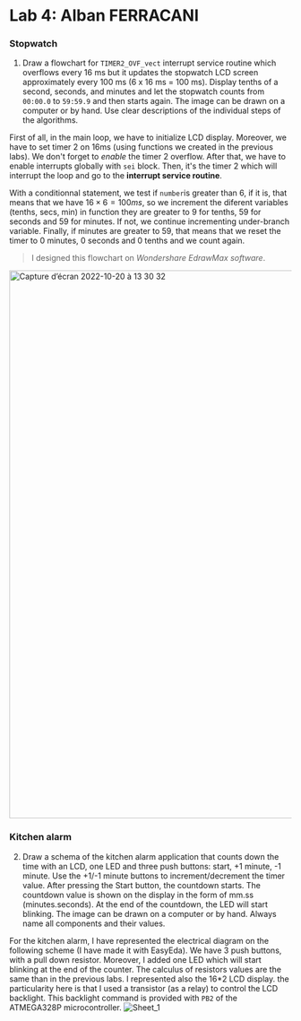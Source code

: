 # Lab 4: Alban FERRACANI

### Stopwatch

1. Draw a flowchart for `TIMER2_OVF_vect` interrupt service routine which overflows every 16&nbsp;ms but it updates the stopwatch LCD screen approximately every 100&nbsp;ms (6 x 16&nbsp;ms = 100&nbsp;ms). Display tenths of a second, seconds, and minutes and let the stopwatch counts from `00:00.0` to `59:59.9` and then starts again. The image can be drawn on a computer or by hand. Use clear descriptions of the individual steps of the algorithms.

First of all, in the main loop, we have to initialize LCD display. Moreover, we have to set timer 2 on 16ms (using functions we created in the previous labs). We don't forget to *enable* the timer 2 overflow. After that, we have to enable interrupts globally with `sei` block. Then, it's the timer 2 which will interrupt the loop and go to the **interrupt service routine**. 

With a conditionnal statement, we test if `number`is greater than 6, if it is, that means that we have $16\times 6 = 100ms$, so we increment the diferent variables (tenths, secs, min) in function they are greater to 9 for tenths, 59 for seconds and 59 for minutes. If not, we continue incrementing under-branch variable. 
Finally, if minutes are greater to 59, that means that we reset the timer to 0 minutes, 0 seconds and 0 tenths and we count again. 

>I designed this flowchart on *Wondershare EdrawMax software*. 

<img width="978" alt="Capture d’écran 2022-10-20 à 13 30 32" src="https://user-images.githubusercontent.com/114081879/196937044-2793dfd4-fa65-4596-8788-4fd83d16f2c8.png">



### Kitchen alarm

2. Draw a schema of the kitchen alarm application that counts down the time with an LCD, one LED and three push buttons: start, +1 minute, -1 minute. Use the +1/-1 minute buttons to increment/decrement the timer value. After pressing the Start button, the countdown starts. The countdown value is shown on the display in the form of mm.ss (minutes.seconds). At the end of the countdown, the LED will start blinking. The image can be drawn on a computer or by hand. Always name all components and their values.

For the kitchen alarm, I have represented the electrical diagram on the following scheme (I have made it with EasyEda). We have 3 push buttons, with a pull down resistor. Moreover, I added one LED which will start blinking at the end of the counter. The calculus of resistors values are the same than in the previous labs. I represented also the 16*2 LCD display. the particularity here is that I used a transistor (as a relay) to control the LCD backlight. This backlight command is provided with `PB2` of the ATMEGA328P microcontroller. 
  ![Sheet_1](https://user-images.githubusercontent.com/114081879/196925510-eedbc530-bb83-4efd-9dfc-e487e89c82b2.svg)
